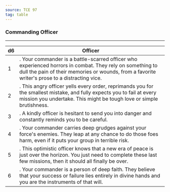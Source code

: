 ```yaml
---
source: TCE 97
tag: table
---
```


### Commanding Officer
---
|d6|Officer|
|----|------------|
|1|. Your commander is a battle-scarred officer who experienced horrors in combat. They rely on something to dull the pain of their memories or wounds, from a favorite writer's prose to a distracting vice.|
|2|. This angry officer yells every order, reprimands you for the smallest mistake, and fully expects you to fail at every mission you undertake. This might be tough love or simple brutishness.|
|3|. A kindly officer is hesitant to send you into danger and constantly reminds you to be careful.|
|4|. Your commander carries deep grudges against your force's enemies. They leap at any chance to do those foes harm, even if it puts your group in terrible risk.|
|5|. This optimistic officer knows that a new era of peace is just over the horizon. You just need to complete these last few missions, then it should all finally be over.|
|6|. Your commander is a person of deep faith. They believe that your success or failure lies entirely in divine hands and you are the instruments of that will.|
